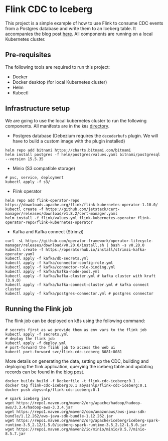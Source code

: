 Flink CDC to Iceberg
===

This project is a simple example of how to use Flink to consume CDC events from a Postgres database and write them to an
Iceberg table. It accompanies the blog post [here](https://unskewdata.com/blog/flink-cdc-iceberg).
All components are running on a local Kubernetes cluster.

## Pre-requisites

The following tools are required to run this project:

- Docker
- Docker desktop (for local Kubernetes cluster)
- Helm
- Kubectl

## Infrastructure setup

We are going to use the local kubernetes cluster to run the following components. All manifests
are in the `k8s` [directory](./k8s).

- Postgres database (Debezium requires the `decoderbufs` plugin. We will have to build a custom image
  with the plugin installed)

```shell
helm repo add bitnami https://charts.bitnami.com/bitnami
helm install postgres -f helm/postgres/values.yaml bitnami/postgresql --version 15.5.35
```

- Minio (S3 compatible storage)

```shell
# pvc, service, deployment
kubectl apply -f s3/
```

- Flink operator

```shell
helm repo add flink-operator-repo https://downloads.apache.org/flink/flink-kubernetes-operator-1.10.0/
kubectl create -f https://github.com/jetstack/cert-manager/releases/download/v1.8.2/cert-manager.yaml
helm install -f flink/values.yml flink-kubernetes-operator flink-operator-repo/flink-kubernetes-operator
```

- Kafka and Kafka connect (Strimzi)

```shell
curl -sL https://github.com/operator-framework/operator-lifecycle-manager/releases/download/v0.20.0/install.sh | bash -s v0.20.0
kubectl create -f https://operatorhub.io/install/strimzi-kafka-operator.yaml
kubectl apply -f kafka/db-secrets.yml
kubectl apply -f kafka/connector-config-role.yml
kubectl apply -f kafka/connector-role-binding.yml
kubectl apply -f kafka/kafka-node-pool.yml
kubectl apply -f kafka/kafka-cluster.yml # kafka cluster with kraft (3.9.0)
kubectl apply -f kafka/kafka-connect-cluster.yml # kafka connect cluster
kubectl apply -f kafka/postgres-connector.yml # postgres connector
```

## Running the Flink job

The flink job can be deployed on k8s using the following command:

```shell
# secrets first as we provide them as env vars to the flink job
kubectl apply -f secrets.yml
# deploy the flink job
kubectl apply -f deploy.yml
# port-forward the flink job to access the web ui
kubectl port-forward svc/flink-cdc-iceberg 8081:8081
```

More details on generating the data, setting up the CDC, building and deploying the
flink application, querying the iceberg table and updating records can be found in
the [blog post](https://unskewdata.com/blog/flink-cdc-iceberg).

```shell
docker buildx build -f Dockerfile -t flink-cdc-iceberg:0.1 .
docker tag flink-cdc-iceberg:0.1 abyssnlp/flink-cdc-iceberg:0.1 
docker push abyssnlp/flink-cdc-iceberg:0.1

# spark iceberg jars
wget https://repo1.maven.org/maven2/org/apache/hadoop/hadoop-aws/3.3.4/hadoop-aws-3.3.4.jar
wget https://repo1.maven.org/maven2/com/amazonaws/aws-java-sdk-bundle/1.12.262/aws-java-sdk-bundle-1.12.262.jar
wget https://repo1.maven.org/maven2/org/apache/iceberg/iceberg-spark-runtime-3.5_2.12/1.5.0/iceberg-spark-runtime-3.5_2.12-1.5.0.jar
wget https://repo1.maven.org/maven2/io/minio/minio/8.5.7/minio-8.5.7.jar
```
